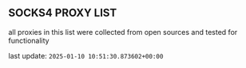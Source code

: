 ## SOCKS4 PROXY LIST

all proxies in this list were collected from open sources and tested for functionality

last update: `2025-01-10 10:51:30.873602+00:00`